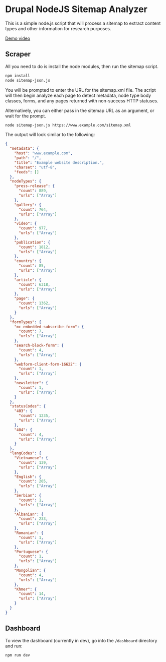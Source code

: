 # Drupal NodeJS Sitemap Analyzer

This is a simple node.js script that will process a sitemap to extract content types and other information for research purposes.

<a href="https://www.useloom.com/embed/1b0335cf171a4240839682ccd3fab4fa" target="_blank">Demo video</a>

## Scraper

All you need to do is install the node modules, then run the sitemap script.

```bash
npm install
node sitemap-json.js
```

You will be prompted to enter the URL for the sitemap.xml file. The script will then begin analyze each page to detect metadata, node type body classes, forms, and any pages returned with non-success HTTP statuses.

Alternatively, you can either pass in the sitemap URL as an argument, or wait for the prompt.

```bash
node sitemap-json.js https://www.example.com/sitemap.xml
```

The output will look similar to the following:

```json
{
  "metadata": {
    "host": "www.example.com",
    "path": "/",
    "title": "Example website description.",
    "charset": "utf-8",
    "feeds": []
  },
  "nodeTypes": {
    "press-release": {
      "count": 889,
      "urls": ["Array"]
    },
    "gallery": {
      "count": 764,
      "urls": ["Array"]
    },
    "video": {
      "count": 977,
      "urls": ["Array"]
    },
    "publication": {
      "count": 1812,
      "urls": ["Array"]
    },
    "country": {
      "count": 85,
      "urls": ["Array"]
    },
    "article": {
      "count": 6318,
      "urls": ["Array"]
    },
    "page": {
      "count": 1362,
      "urls": ["Array"]
    }
  },
  "formTypes": {
    "mc-embedded-subscribe-form": {
      "count": 7,
      "urls": ["Array"]
    },
    "search-block-form": {
      "count": 4,
      "urls": ["Array"]
    },
    "webform-client-form-16622": {
      "count": 1,
      "urls": ["Array"]
    },
    "newsletter": {
      "count": 1,
      "urls": ["Array"]
    }
  },
  "statusCodes": {
    "403": {
      "count": 1235,
      "urls": ["Array"]
    },
    "404": {
      "count": 4,
      "urls": ["Array"]
    }
  },
  "langCodes": {
    "Vietnamese": {
      "count": 139,
      "urls": ["Array"]
    },
    "English": {
      "count": 205,
      "urls": ["Array"]
    },
    "Serbian": {
      "count": 1,
      "urls": ["Array"]
    },
    "Albanian": {
      "count": 233,
      "urls": ["Array"]
    },
    "Romanian": {
      "count": 1,
      "urls": ["Array"]
    },
    "Portuguese": {
      "count": 1,
      "urls": ["Array"]
    },
    "Mongolian": {
      "count": 4,
      "urls": ["Array"]
    },
    "Khmer": {
      "count": 14,
      "urls": ["Array"]
    }
  }
}
```

## Dashboard

To view the dashboard (currently in dev), go into the `/dashboard` directory and run:

```bash
npm run dev
```
